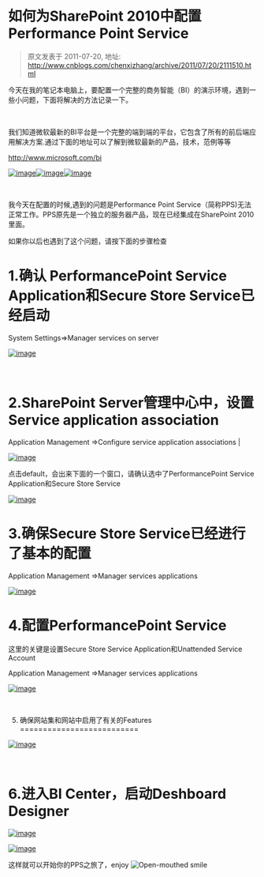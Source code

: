 # 如何为SharePoint 2010中配置Performance Point Service 
> 原文发表于 2011-07-20, 地址: http://www.cnblogs.com/chenxizhang/archive/2011/07/20/2111510.html 


今天在我的笔记本电脑上，要配置一个完整的商务智能（BI）的演示环境，遇到一些小问题，下面将解决的方法记录一下。

  

 我们知道微软最新的BI平台是一个完整的端到端的平台，它包含了所有的前后端应用解决方案.通过下面的地址可以了解到微软最新的产品，技术，范例等等

 <http://www.microsoft.com/bi>

 [![image](http://images.cnblogs.com/cnblogs_com/chenxizhang/201107/201107201216256787.png "image")](http://images.cnblogs.com/cnblogs_com/chenxizhang/201107/201107201216252360.png)[![image](http://images.cnblogs.com/cnblogs_com/chenxizhang/201107/201107201216264769.png "image")](http://images.cnblogs.com/cnblogs_com/chenxizhang/201107/201107201216255882.png)[![image](http://images.cnblogs.com/cnblogs_com/chenxizhang/201107/20110720121626243.png "image")](http://images.cnblogs.com/cnblogs_com/chenxizhang/201107/201107201216269719.png)

  

 我今天在配置的时候,遇到的问题是Performance Point Service（简称PPS)无法正常工作。PPS原先是一个独立的服务器产品，现在已经集成在SharePoint 2010 里面。

 如果你以后也遇到了这个问题，请按下面的步骤检查

 1.确认 PerformancePoint Service Application和Secure Store Service已经启动
==================================================================

 System Settings=>Manager services on server

 [![image](http://images.cnblogs.com/cnblogs_com/chenxizhang/201107/2011072012162878.png "image")](http://images.cnblogs.com/cnblogs_com/chenxizhang/201107/201107201216276589.png)

  

 2.SharePoint Server管理中心中，设置Service application association
==========================================================

 Application Management =>Configure service application associations |

 [![image](http://images.cnblogs.com/cnblogs_com/chenxizhang/201107/201107201216289455.png "image")](http://images.cnblogs.com/cnblogs_com/chenxizhang/201107/201107201216288965.png)

 点击default，会出来下面的一个窗口，请确认选中了PerformancePoint Service Application和Secure Store Service

 [![image](http://images.cnblogs.com/cnblogs_com/chenxizhang/201107/201107201216303435.png "image")](http://images.cnblogs.com/cnblogs_com/chenxizhang/201107/201107201216291898.png)

 3.确保Secure Store Service已经进行了基本的配置
==================================

 Application Management =>Manager services applications

 [![image](http://images.cnblogs.com/cnblogs_com/chenxizhang/201107/201107201216317206.png "image")](http://images.cnblogs.com/cnblogs_com/chenxizhang/201107/201107201216316160.png)

 4.配置PerformancePoint Service
============================

 这里的关键是设置Secure Store Service Application和Unattended Service Account

 Application Management =>Manager services applications

 [![image](http://images.cnblogs.com/cnblogs_com/chenxizhang/201107/201107201216328187.png "image")](http://images.cnblogs.com/cnblogs_com/chenxizhang/201107/201107201216313270.png)

  

 5. 确保网站集和网站中启用了有关的Features
==========================

 [![image](http://images.cnblogs.com/cnblogs_com/chenxizhang/201107/201107201216343354.png "image")](http://images.cnblogs.com/cnblogs_com/chenxizhang/201107/201107201216332025.png)

  

 6.进入BI Center，启动Deshboard Designer
==================================

 [![image](http://images.cnblogs.com/cnblogs_com/chenxizhang/201107/201107201216363090.png "image")](http://images.cnblogs.com/cnblogs_com/chenxizhang/201107/201107201216352350.png)

 [![image](http://images.cnblogs.com/cnblogs_com/chenxizhang/201107/201107201216377692.png "image")](http://images.cnblogs.com/cnblogs_com/chenxizhang/201107/201107201216375532.png)

 这样就可以开始你的PPS之旅了，enjoy ![Open-mouthed smile](http://images.cnblogs.com/cnblogs_com/chenxizhang/201107/201107201216377135.png)

